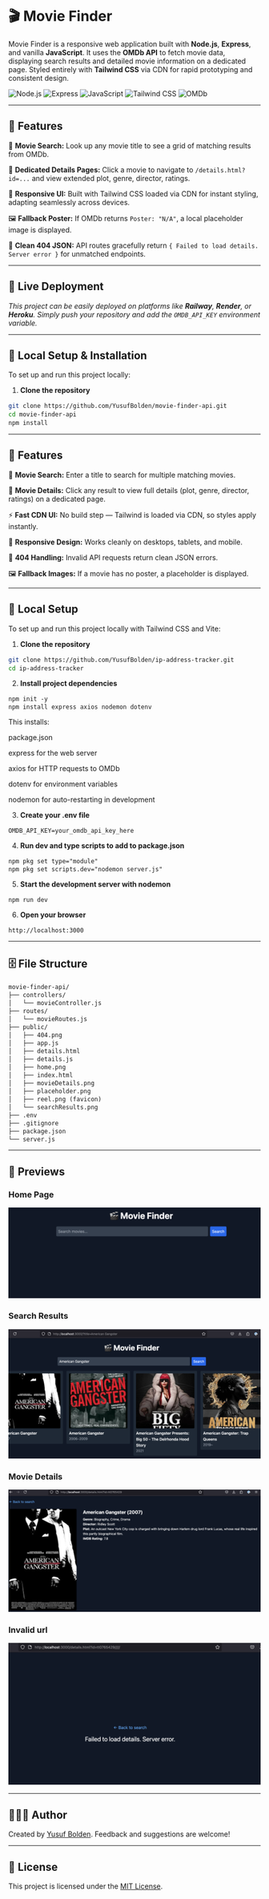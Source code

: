# 🎬 Movie Finder

Movie Finder is a responsive web application built with **Node.js**, **Express**, and vanilla **JavaScript**. It uses the **OMDb API** to fetch movie data, displaying search results and detailed movie information on a dedicated page. Styled entirely with **Tailwind CSS** via CDN for rapid prototyping and consistent design.

![Node.js](https://img.shields.io/badge/Node.js-43853D?style=for-the-badge&logo=node-dot-js&logoColor=white)
![Express](https://img.shields.io/badge/Express-000000?style=for-the-badge&logo=express&logoColor=white)
![JavaScript](https://img.shields.io/badge/JavaScript-F7DF1E?style=for-the-badge&logo=javascript&logoColor=black)
![Tailwind CSS](https://img.shields.io/badge/Tailwind-38B2AC?style=for-the-badge&logo=tailwind-css&logoColor=white)
![OMDb](https://img.shields.io/badge/OMDb-FF9E0F?style=for-the-badge)

---

## 🚀 Features

🎥 **Movie Search:** Look up any movie title to see a grid of matching results from OMDb.

📝 **Dedicated Details Pages:** Click a movie to navigate to `/details.html?id=...` and view extended plot, genre, director, ratings.

🎨 **Responsive UI:** Built with Tailwind CSS loaded via CDN for instant styling, adapting seamlessly across devices.

🖼 **Fallback Poster:** If OMDb returns `Poster: "N/A"`, a local placeholder image is displayed.

🚨 **Clean 404 JSON:** API routes gracefully return `{ Failed to load details. Server error }` for unmatched endpoints.


---

## 🚢 Live Deployment

_This project can be easily deployed on platforms like **Railway**, **Render**, or **Heroku**. Simply push your repository and add the `OMDB_API_KEY` environment variable._

---

## 🚀 Local Setup & Installation

To set up and run this project locally:

1. **Clone the repository**

```bash
git clone https://github.com/YusufBolden/movie-finder-api.git
cd movie-finder-api
npm install
```
---
## 🚀 Features

🎥 **Movie Search:** Enter a title to search for multiple matching movies.

📝 **Movie Details:** Click any result to view full details (plot, genre, director, ratings) on a dedicated page.

⚡ **Fast CDN UI:** No build step — Tailwind is loaded via CDN, so styles apply instantly.

📱 **Responsive Design:** Works cleanly on desktops, tablets, and mobile.

🚨 **404 Handling:** Invalid API requests return clean JSON errors.

🖼 **Fallback Images:** If a movie has no poster, a placeholder is displayed.

---

## 🚀 Local Setup

To set up and run this project locally with Tailwind CSS and Vite:

1. **Clone the repository**

```bash
git clone https://github.com/YusufBolden/ip-address-tracker.git
cd ip-address-tracker
```

2. **Install project dependencies**

```
npm init -y
npm install express axios nodemon dotenv
```
This installs:

package.json

express for the web server

axios for HTTP requests to OMDb

dotenv for environment variables

nodemon for auto-restarting in development

3. **Create your .env file**

```
OMDB_API_KEY=your_omdb_api_key_here

```

4. **Run dev and type scripts to add to package.json**

```
npm pkg set type="module"
npm pkg set scripts.dev="nodemon server.js"
```

5. **Start the development server with nodemon**

```
npm run dev
```

6. **Open your browser**

```
http://localhost:3000
```
---

## 🗄️ File Structure
```
movie-finder-api/
├── controllers/
│   └── movieController.js
├── routes/
│   └── movieRoutes.js
├── public/
│   ├── 404.png
│   ├── app.js
│   ├── details.html
│   ├── details.js
│   ├── home.png
│   ├── index.html
│   ├── movieDetails.png
│   ├── placeholder.png
│   ├── reel.png (favicon)
│   └── searchResults.png
├── .env
├── .gitignore
├── package.json
└── server.js

```
---

## 📸 Previews

### Home Page 
![Home Page](public/home.png)

### Search Results
![Search Results](public/searchResults.png)

### Movie Details
![Movie Details](public/movieDetails.png)

### Invalid url
![Network Error](public/404.png)

---

## 🧑🏿‍💻 Author

Created by [Yusuf Bolden](https://github.com/YusufBolden). Feedback and suggestions are welcome!

---

## 📄 License

This project is licensed under the [MIT License](https://opensource.org/licenses/MIT).
